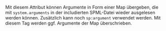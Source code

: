 Mit diesem Attribut können Argumente in Form einer Map übergeben, die mit
`system.arguments` in der includierten SPML-Datei wieder ausgelesen werden
können. Zusätzlich kann noch `sp:argument` verwendet werden. Mit diesem Tag
werden ggf. Argumente der Map überschrieben.